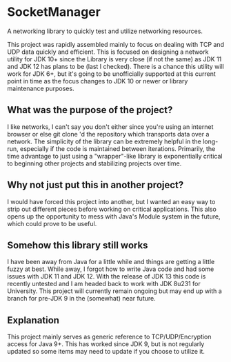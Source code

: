 # SocketManager
A networking library to quickly test and utilize networking resources.

This project was rapidly assembled mainly to focus on dealing with TCP and UDP data quickly and efficient. This is focused on designing a network utility for JDK 10+ since the Library is very close (if not the same) as JDK 11 and JDK 12 has plans to be (last I checked). There is a chance this utility will work for JDK 6+, but it's going to be unofficially supported at this current point in time as the focus changes to JDK 10 or newer or library maintenance purposes.

## What was the purpose of the project?
I like networks, I can't say you don't either since you're using an internet browser or else git clone 'd the repository which transports data over a network. The simplicity of the library can be extremely helpful in the long-run, especially if the code is maintained between iterations. Primarily, the time advantage to just using a "wrapper"-like library is exponentially critical to beginning other projects and stabilizing projects over time.

## Why not just put this in another project?
I would have forced this project into another, but I wanted an easy way to strip out different pieces before working on critical applications. This also opens up the opportunity to mess with Java's Module system in the future, which could prove to be useful.

## Somehow this library still works
I have been away from Java for a little while and things are getting a little fuzzy at best. While away, I forgot how to write Java code and had some issues with JDK 11 and JDK 12. With the release of JDK 13 this code is recently untested and I am headed back to work with JDK 8u231 for University. This project will currently remain ongoing but may end up with a branch for pre-JDK 9 in the (somewhat) near future.

## Explanation
This project mainly serves as generic reference to TCP/UDP/Encryption access for Java 9+. This has worked since JDK 9, but is not regularly updated so some items may need to update if you choose to utilize it.
